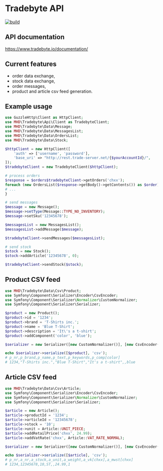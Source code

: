 # Tradebyte API

[![build](https://img.shields.io/github/workflow/status/melvin-hamilton-digital/tradebyte-api/PHP%20Composer)](https://github.com/melvin-hamilton-digital/tradebyte-api/actions)

## API documentation

https://www.tradebyte.io/documentation/

## Current features

* order data exchange,
* stock data exchange,
* order messages,
* product and article csv feed generation.

## Example usage

```php
use GuzzleHttp\Client as HttpClient;
use MHD\Tradebyte\Api\Client as TradebyteClient;
use MHD\Tradebyte\Data\Message;
use MHD\Tradebyte\Data\MessagesList;
use MHD\Tradebyte\Data\OrdersList;
use MHD\Tradebyte\Data\Stock;

$httpClient = new HttpClient([
    'auth' => ['username', 'password'],
    'base_uri' => "http://rest.trade-server.net/{$yourAccountId}/",
]);
$tradebyteClient = new TradebyteClient($httpClient);

# process orders
$response = $orders$tradebyteClient->getOrders('chxx');
foreach (new OrdersList($response->getBody()->getContents()) as $order) {
# ...
}

# send messages
$message = new Message();
$message->setType(Message::TYPE_NO_INVENTORY);
$message->setSku('12345678');

$messagesList = new MessagesList();
$messagesList->addMessage($message);

$tradebyteClient->sendMessages($messagesList);

# send stock
$stock = new Stock();
$stock->addArticle('12345678', 0);

$tradebyteClient->sendStock($stock);
```

## Product CSV feed

```php
use MHD\Tradebyte\Data\Csv\Product;
use Symfony\Component\Serializer\Encoder\CsvEncoder;
use Symfony\Component\Serializer\Normalizer\CustomNormalizer;
use Symfony\Component\Serializer\Serializer;

$product = new Product();
$product->id = '1234';
$product->brand = 'T-Shirts inc.';
$product->name = 'Blue T-Shirt';
$product->description = 'It\'s a t-shirt';
$product->addComponent('color', 'blue');

$serializer = new Serializer([new CustomNormalizer()], [new CsvEncoder()]);

echo $serializer->serialize([$product], 'csv');
# p_nr,p_brand,p_name,p_text,p_keywords,p_comp[color]
# 1234,"T-Shirts inc.","Blue T-Shirt","It's a t-shirt",,blue

```

## Article CSV feed

```php
use MHD\Tradebyte\Data\Csv\Article;
use Symfony\Component\Serializer\Encoder\CsvEncoder;
use Symfony\Component\Serializer\Normalizer\CustomNormalizer;
use Symfony\Component\Serializer\Serializer;

$article = new Article();
$article->productId = '1234';
$article->articleId = '12345678';
$article->stock = '10';
$article->unit = Article::UNIT_PIECE;
$article->addRetailPrice('chxx', 24.99);
$article->addVatRate('chxx', Article::VAT_RATE_NORMAL);

$serializer = new Serializer([new CustomNormalizer()], [new CsvEncoder()]);

echo $serializer->serialize([$article], 'csv');
# p_nr,a_nr,a_stock,a_unit,a_weight,a_vk[chxx],a_mwst[chxx]
# 1234,12345678,10,ST,,24.99,1

```
